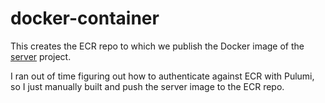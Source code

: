 # docker-container

This creates the ECR repo to which we publish the Docker image of the [server](products/server/README.md) project.

I ran out of time figuring out how to authenticate against ECR with Pulumi, so I just manually built and push the server image to the ECR repo.
